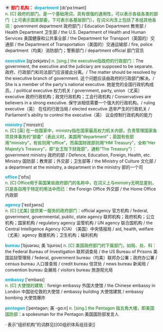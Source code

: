 ☀ <font color="red">**部门 机构：**</font>
<font color="sky blue">**department**</font> [dɪ'pɑːtmənt]  
<font color="rgb(227, 108, 9)">n. [C] 政府的部门，是一个基础用词，具有很强的通用性，可以表示各级各类的部门（上可表示国家部委，下可表示各基层部门），在词义内含上包括了本组其他各词：</font>government department 政府部门 / Education Department 教育部 / Health Department 卫生部 / the U.S. Department of Health and Human Services 美国健康和公共事业部 / the Department for Transport（英国的）交通部 / the Department of Transportation（美国的）交通运输部 / fire, police department（均美）消防部门；警察部门 / department official 部门官员
           
<font color="sky blue">**executive**</font> [ɪgˈzekjətɪv]
<font color="rgb(227, 108, 9)">n. [sing.] the executive指政府的行政部门：</font>The government, the executive and the judiciary are supposed to be separate. 政府、行政部门和司法部门应该彼此分离。/ The matter should be resolved by the executive branch of government. 这个问题应该由政府的行政部门解决。/ She is a member of the party's national executive. 她是党的全国行政机构成员。/ political executive 权力机关 / government, party, union（尤英） executive 政府行政机构；政党行政机构；工会行政机构 / Conservatives are believers in a strong executive. 保守派相信需要一个强大的行政机构。/ ruling executive（英） 在任的行政当局 / elected executive 选举产生的行政机关 / Parliament's ability to control the executive（英） 议会控制行政机构的能力

<font color="sky blue">**ministry**</font> ['mɪnɪstrɪ]  
<font color="rgb(227, 108, 9)">n. [C] [英] 在一些国家中，ministry指在国家最高权力机关内部，负责管理国家各项具体事务的“部委”（表此义时，美国用“department”；英国有些部用“ministry”，有些则用“office”，而英国财政部则用“HM Treasury”，全称“Her Majesty’s Treasury”，即“女王陛下财政部”，通称“The Treasury”）：</font>government ministry 政府的部 / Defence, Education, Foreign, Health, etc. Ministry 国防部；教育部；外交部；卫生部等 / the Ministry of Culture 文化部 / a department at the ministry, a department in the ministry 部的一个司

<font color="sky blue">**office**</font> ['ɒfɪs]  
<font color="rgb(227, 108, 9)">n. [C] Office用于英国某些政府部门的名称中，在词义上与ministry无明显差别，只是各自用于特定的用法中而已：</font>the Foreign Office 外交部 / the Home Office 内政部

<font color="sky blue">**agency**</font> ['eɪdӡənsɪ]  
<font color="rgb(227, 108, 9)">n. [C] [尤美] 提供某一服务的政府部门：</font>official agency 官方机构 / federal, government, governmental, public, state agency 联邦机构；政府机构；公立机构；国家机构 / regulatory agency 监管机构 / UN agency 联合国机构 / the Central Intelligence Agency (CIA) （美国）中央情报局 / aid, health, welfare（尤美）agency 救援机构；卫生机构；福利机构
           
<font color="sky blue">**bureau**</font> [ˈbjʊərəʊ; 美 ˈbjʊroʊ]
<font color="rgb(227, 108, 9)">n. [C] 美国政府部门的下属部门，如局、处、科：</font>the Federal Bureau of Investigation 联邦调查局 / the US Bureau of Prisons 美国监狱管理局 / federal, government bureau（均美）联邦办公署；政府办公署 / census bureau 人口普查局 / credit bureau 信贷处 / news bureau 新闻局 / convention bureau 会展局 / visitors bureau 旅游观光局

<font color="sky blue">**embassy**</font> ['embəsɪ]  
<font color="rgb(227, 108, 9)">n. [C] 大使馆的建筑：</font>foreign embassy 外国大使馆 / the Chinese embassy in London 中国驻伦敦的大使馆 / embassy building 大使馆建筑 / embassy bombing 大使馆爆炸
           
<font color="sky blue">**pentagon**</font> [ˈpentəgən; 美 -gɑ:n]
<font color="rgb(227, 108, 9)">n. [sing.] the Pentagon 指五角大楼，即美国国防部：</font>a spokesman for the Pentagon 美国国防部发言人

· 表示“组织机构”的词群见[[00组织体系组目录]]
